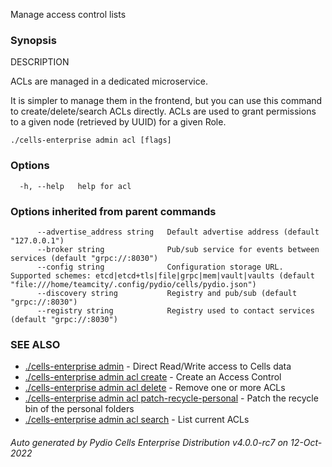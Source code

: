 Manage access control lists

### Synopsis


DESCRIPTION

  ACLs are managed in a dedicated microservice.

  It is simpler to manage them in the frontend, but you can use this command to create/delete/search ACLs directly.
  ACLs are used to grant permissions to a given node (retrieved by UUID) for a given Role.


```
./cells-enterprise admin acl [flags]
```

### Options

```
  -h, --help   help for acl
```

### Options inherited from parent commands

```
      --advertise_address string   Default advertise address (default "127.0.0.1")
      --broker string              Pub/sub service for events between services (default "grpc://:8030")
      --config string              Configuration storage URL. Supported schemes: etcd|etcd+tls|file|grpc|mem|vault|vaults (default "file:///home/teamcity/.config/pydio/cells/pydio.json")
      --discovery string           Registry and pub/sub (default "grpc://:8030")
      --registry string            Registry used to contact services (default "grpc://:8030")
```

### SEE ALSO

* [./cells-enterprise admin](./cells-enterprise-admin)	 - Direct Read/Write access to Cells data
* [./cells-enterprise admin acl create](./cells-enterprise-admin-acl-create)	 - Create an Access Control
* [./cells-enterprise admin acl delete](./cells-enterprise-admin-acl-delete)	 - Remove one or more ACLs
* [./cells-enterprise admin acl patch-recycle-personal](./cells-enterprise-admin-acl-patch-recycle-personal)	 - Patch the recycle bin of the personal folders
* [./cells-enterprise admin acl search](./cells-enterprise-admin-acl-search)	 - List current ACLs

###### Auto generated by Pydio Cells Enterprise Distribution v4.0.0-rc7 on 12-Oct-2022
